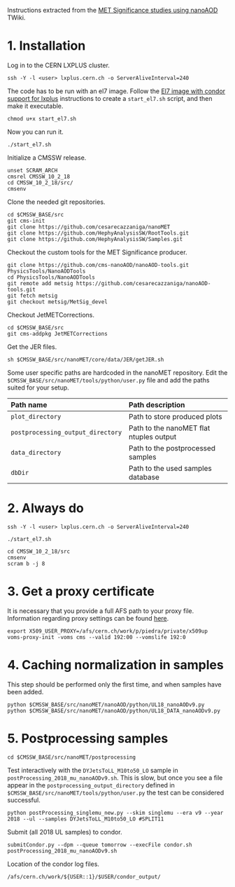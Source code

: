 Instructions extracted from the [MET Significance studies using nanoAOD](https://twiki.cern.ch/twiki/bin/viewauth/CMS/METSignificance) TWiki.

# 1. Installation

Log in to the CERN LXPLUS cluster.

    ssh -Y -l <user> lxplus.cern.ch -o ServerAliveInterval=240

The code has to be run with an el7 image. Follow the [El7 image with condor support for lxplus](https://gitlab.cern.ch/cms-cat/cmssw-lxplus/) instructions to create a `start_el7.sh` script, and then make it executable.

    chmod u+x start_el7.sh

Now you can run it.

    ./start_el7.sh

Initialize a CMSSW release.

    unset SCRAM_ARCH
    cmsrel CMSSW_10_2_18
    cd CMSSW_10_2_18/src/
    cmsenv

Clone the needed git repositories.

    cd $CMSSW_BASE/src
    git cms-init
    git clone https://github.com/cesarecazzaniga/nanoMET
    git clone https://github.com/HephyAnalysisSW/RootTools.git
    git clone https://github.com/HephyAnalysisSW/Samples.git

Checkout the custom tools for the MET Significance producer.

    git clone https://github.com/cms-nanoAOD/nanoAOD-tools.git PhysicsTools/NanoAODTools
    cd PhysicsTools/NanoAODTools
    git remote add metsig https://github.com/cesarecazzaniga/nanoAOD-tools.git
    git fetch metsig
    git checkout metsig/MetSig_devel

Checkout JetMETCorrections.

    cd $CMSSW_BASE/src
    git cms-addpkg JetMETCorrections

Get the JER files.

    sh $CMSSW_BASE/src/nanoMET/core/data/JER/getJER.sh

Some user specific paths are hardcoded in the nanoMET repository. Edit the `$CMSSW_BASE/src/nanoMET/tools/python/user.py` file and add the paths suited for your setup.

| Path name                         | Path description                        |
|:----------------------------------|:----------------------------------------|
| `plot_directory`	                | Path to store produced plots            |
| `postprocessing_output_directory` | Path to the nanoMET flat ntuples output |
| `data_directory`	                | Path to the postprocessed samples       |
| `dbDir`	                        | Path to the used samples database       |

# 2. Always do

    ssh -Y -l <user> lxplus.cern.ch -o ServerAliveInterval=240
    
    ./start_el7.sh

    cd CMSSW_10_2_18/src
    cmsenv
    scram b -j 8
 
# 3. Get a proxy certificate

It is necessary that you provide a full AFS path to your proxy file. Information regarding proxy settings can be found [here](https://batchdocs.web.cern.ch/tutorial/exercise2e_proxy.html).

    export X509_USER_PROXY=/afs/cern.ch/work/p/piedra/private/x509up
    voms-proxy-init -voms cms --valid 192:00 --vomslife 192:0

# 4. Caching normalization in samples

This step should be performed only the first time, and when samples have been added.

    python $CMSSW_BASE/src/nanoMET/nanoAOD/python/UL18_nanoAODv9.py
    python $CMSSW_BASE/src/nanoMET/nanoAOD/python/UL18_DATA_nanoAODv9.py

# 5. Postprocessing samples

    cd $CMSSW_BASE/src/nanoMET/postprocessing

Test interactively with the `DYJetsToLL_M10to50_LO` sample in `postProcessing_2018_mu_nanoAODv9.sh`. This is slow, but once you see a file appear in the `postprocessing_output_directory` defined in `$CMSSW_BASE/src/nanoMET/tools/python/user.py` the test can be considered successful.

    python postProcessing_singlemu_new.py --skim singlemu --era v9 --year 2018 --ul --samples DYJetsToLL_M10to50_LO #SPLIT11

Submit (all 2018 UL samples) to condor.
    
    submitCondor.py --dpm --queue tomorrow --execFile condor.sh postProcessing_2018_mu_nanoAODv9.sh

Location of the condor log files.

    /afs/cern.ch/work/${USER::1}/$USER/condor_output/

